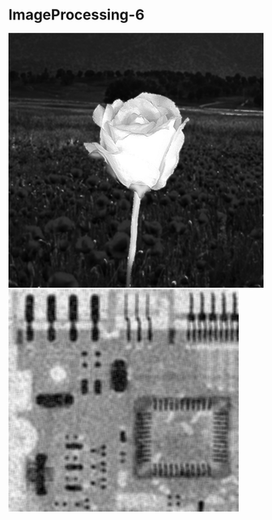 # ImageProcessing-6

![Alt text](https://github.com/maheravi/ImageProcessing-6/blob/main/flower_out.jpg "Optional title")
![Alt text](https://github.com/maheravi/ImageProcessing-6/blob/main/board_out.tif "Optional title")
